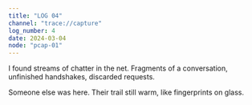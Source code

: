 ```yaml
---
title: "LOG 04"
channel: "trace://capture"
log_number: 4
date: 2024-03-04
node: "pcap-01"
---
```


I found streams of chatter in the net. Fragments of a conversation, unfinished handshakes, discarded requests.  

Someone else was here. Their trail still warm, like fingerprints on glass.  
